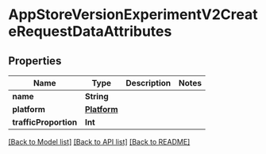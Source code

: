 # AppStoreVersionExperimentV2CreateRequestDataAttributes

## Properties
Name | Type | Description | Notes
------------ | ------------- | ------------- | -------------
**name** | **String** |  | 
**platform** | [**Platform**](Platform.md) |  | 
**trafficProportion** | **Int** |  | 

[[Back to Model list]](../README.md#documentation-for-models) [[Back to API list]](../README.md#documentation-for-api-endpoints) [[Back to README]](../README.md)


